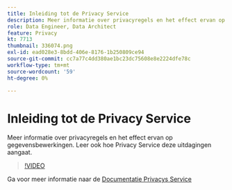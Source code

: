 ```yaml
---
title: Inleiding tot de Privacy Service
description: Meer informatie over privacyregels en het effect ervan op gegevensbewerkingen. Leer ook hoe Privacy Service deze uitdagingen aangaat.
role: Data Engineer, Data Architect
feature: Privacy
kt: 7713
thumbnail: 336074.png
exl-id: ead028e3-8bdd-406e-8176-1b250809ce94
source-git-commit: cc7a77c4dd380ae1bc23dc75608e8e2224dfe78c
workflow-type: tm+mt
source-wordcount: '59'
ht-degree: 0%

---
```


# Inleiding tot de Privacy Service

Meer informatie over privacyregels en het effect ervan op gegevensbewerkingen. Leer ook hoe Privacy Service deze uitdagingen aangaat.

>[!VIDEO](https://video.tv.adobe.com/v/336074?quality=12&learn=on)

Ga voor meer informatie naar de [Documentatie Privacys Service](https://experienceleague.adobe.com/docs/experience-platform/privacy/home.html)